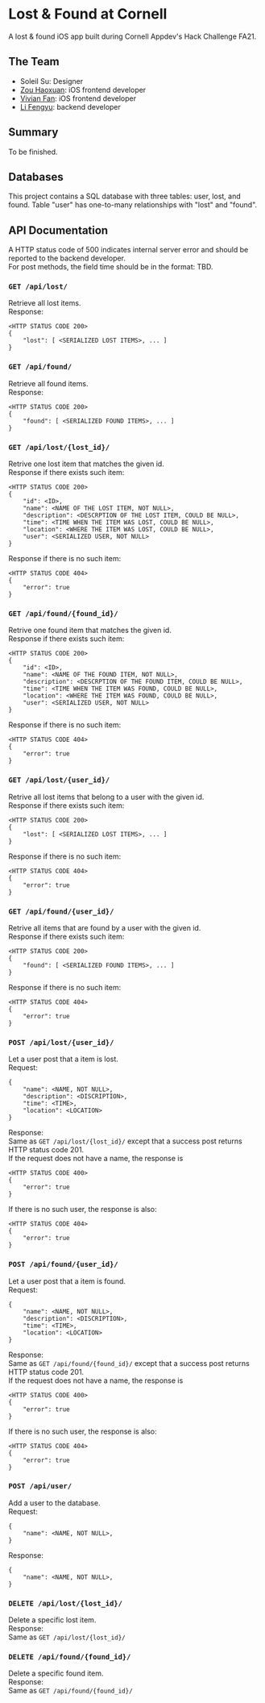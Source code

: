 # Lost & Found at Cornell
A lost & found iOS app built during Cornell Appdev's Hack Challenge FA21.
## The Team
- Soleil Su: Designer
- [Zou Haoxuan](https://github.com/PORRIDGE-ZOU): iOS frontend developer
- [Vivian Fan](https://github.com/Vivian0913): iOS frontend developer
- [Li Fengyu](https://github.com/fengyuli2002): backend developer
## Summary
To be finished.
## Databases
This project contains a SQL database with three tables: user, lost, and found. Table "user" has one-to-many relationships with "lost" and "found".
## API Documentation
A HTTP status code of 500 indicates internal server error and should be reported to the backend developer.  
For post methods, the field time should be in the format: TBD.
### `GET /api/lost/`
Retrieve all lost items.   
Response:
```
<HTTP STATUS CODE 200>
{
    "lost": [ <SERIALIZED LOST ITEMS>, ... ]
}
```
### `GET /api/found/`
Retrieve all found items.   
Response:
```
<HTTP STATUS CODE 200>
{
    "found": [ <SERIALIZED FOUND ITEMS>, ... ]
}
```
### `GET /api/lost/{lost_id}/`
Retrive one lost item that matches the given id.  
Response if there exists such item:
```
<HTTP STATUS CODE 200>
{
    "id": <ID>,
    "name": <NAME OF THE LOST ITEM, NOT NULL>,
    "description": <DESCRPTION OF THE LOST ITEM, COULD BE NULL>,
    "time": <TIME WHEN THE ITEM WAS LOST, COULD BE NULL>,
    "location": <WHERE THE ITEM WAS LOST, COULD BE NULL>,
    "user": <SERIALIZED USER, NOT NULL>
}
```
Response if there is no such item:
```
<HTTP STATUS CODE 404>
{
    "error": true
}
```
### `GET /api/found/{found_id}/`
Retrive one found item that matches the given id.  
Response if there exists such item:
```
<HTTP STATUS CODE 200>
{
    "id": <ID>,
    "name": <NAME OF THE FOUND ITEM, NOT NULL>,
    "description": <DESCRPTION OF THE FOUND ITEM, COULD BE NULL>,
    "time": <TIME WHEN THE ITEM WAS FOUND, COULD BE NULL>,
    "location": <WHERE THE ITEM WAS FOUND, COULD BE NULL>,
    "user": <SERIALIZED USER, NOT NULL>
}
```
Response if there is no such item:
```
<HTTP STATUS CODE 404>
{
    "error": true
}
```
### `GET /api/lost/{user_id}/`
Retrive all lost items that belong to a user with the given id.  
Response if there exists such item:
```
<HTTP STATUS CODE 200>
{
    "lost": [ <SERIALIZED LOST ITEMS>, ... ]
}
```
Response if there is no such item:
```
<HTTP STATUS CODE 404>
{
    "error": true
}
```
### `GET /api/found/{user_id}/`
Retrive all items that are found by a user with the given id.  
Response if there exists such item:
```
<HTTP STATUS CODE 200>
{
    "found": [ <SERIALIZED FOUND ITEMS>, ... ]
}
```
Response if there is no such item:
```
<HTTP STATUS CODE 404>
{
    "error": true
}
```
### `POST /api/lost/{user_id}/`
Let a user post that a item is lost.  
Request:
```
{
    "name": <NAME, NOT NULL>,
    "description": <DISCRIPTION>,
    "time": <TIME>,
    "location": <LOCATION>
}
```
Response:  
Same as `GET /api/lost/{lost_id}/` except that a success post returns HTTP status code 201.  
If the request does not have a name, the response is 
```
<HTTP STATUS CODE 400>
{
    "error": true
}
```
If there is no such user, the response is also:
```
<HTTP STATUS CODE 404>
{
    "error": true
}
```
### `POST /api/found/{user_id}/`
Let a user post that a item is found.  
Request:
```
{
    "name": <NAME, NOT NULL>,
    "description": <DISCRIPTION>,
    "time": <TIME>,
    "location": <LOCATION>
}
```
Response:  
Same as `GET /api/found/{found_id}/` except that a success post returns HTTP status code 201.  
If the request does not have a name, the response is 
```
<HTTP STATUS CODE 400>
{
    "error": true
}
```
If there is no such user, the response is also:
```
<HTTP STATUS CODE 404>
{
    "error": true
}
```
### `POST /api/user/` 
Add a user to the database.  
Request:
```
{
    "name": <NAME, NOT NULL>,
}
```
Response:
```
{
    "name": <NAME, NOT NULL>,
}
```
### `DELETE /api/lost/{lost_id}/`
Delete a specific lost item.  
Response:  
Same as `GET /api/lost/{lost_id}/` 
### `DELETE /api/found/{found_id}/`
Delete a specific found item.  
Response:  
Same as `GET /api/found/{found_id}/`
